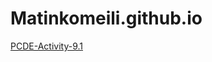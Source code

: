 # Matinkomeili.github.io
<a href="https://matinkomeili.github.io/PCDE-Activity-9.1/">  PCDE-Activity-9.1 </a>
